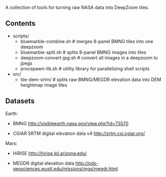 A collection of tools for turning raw NASA data into DeepZoom tiles.

Contents
--------
* scripts/
  * bluemarble-combine.sh     # merges 8-panel BMNG tiles into one deepzoom
  * bluemarble-split.sh       # splits 8-panel BMNG images into tiles
  * deepzoom-convert-jpg.sh   # convert all images in a deepzoom to jpegs
  * procspawn-lib.sh          # utility library for parallelizing shell scripts
* src/
  * tile-dem-srtm/            # splits raw BMNG/MEGDR elevation data into DEM heightmap image tiles


Datasets
--------
Earth:
 * BMNG
     http://visibleearth.nasa.gov/view.php?id=73570

 * CGIAR SRTM digital elevation data v4
     http://srtm.csi.cgiar.org/

Mars:
 * HiRISE
     http://hirise.lpl.arizona.edu/

 * MEGDR digital elevation data 
     http://pds-geosciences.wustl.edu/missions/mgs/megdr.html

